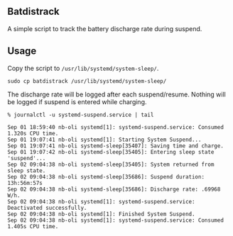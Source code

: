 ## Batdistrack

A simple script to track the battery discharge rate during suspend.

## Usage

Copy the script to `/usr/lib/systemd/system-sleep/`.

```
sudo cp batdistrack /usr/lib/systemd/system-sleep/
```

The discharge rate will be logged after each suspend/resume. Nothing will be logged if suspend is entered while charging.

```
% journalctl -u systemd-suspend.service | tail

Sep 01 18:59:40 nb-oli systemd[1]: systemd-suspend.service: Consumed 1.320s CPU time.
Sep 01 19:07:41 nb-oli systemd[1]: Starting System Suspend...
Sep 01 19:07:41 nb-oli systemd-sleep[35407]: Saving time and charge.
Sep 01 19:07:42 nb-oli systemd-sleep[35405]: Entering sleep state 'suspend'...
Sep 02 09:04:38 nb-oli systemd-sleep[35405]: System returned from sleep state.
Sep 02 09:04:38 nb-oli systemd-sleep[35686]: Suspend duration: 13h:56m:57s
Sep 02 09:04:38 nb-oli systemd-sleep[35686]: Discharge rate: .69968 W/h.
Sep 02 09:04:38 nb-oli systemd[1]: systemd-suspend.service: Deactivated successfully.
Sep 02 09:04:38 nb-oli systemd[1]: Finished System Suspend.
Sep 02 09:04:38 nb-oli systemd[1]: systemd-suspend.service: Consumed 1.405s CPU time.
```
